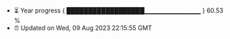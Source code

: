 - ⏳ Year progress { ██████████████████▁▁▁▁▁▁▁▁▁▁▁▁ } 60.53 %
- ⏰ Updated on Wed, 09 Aug 2023 22:15:55 GMT

